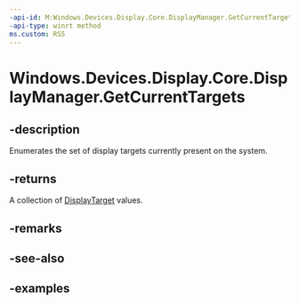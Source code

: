 ```yaml
---
-api-id: M:Windows.Devices.Display.Core.DisplayManager.GetCurrentTargets
-api-type: winrt method
ms.custom: RS5
---
```


<!-- Method syntax.
public IVectorView<DisplayTarget> DisplayManager.GetCurrentTargets()
-->

# Windows.Devices.Display.Core.DisplayManager.GetCurrentTargets

## -description
Enumerates the set of display targets currently present on the system.

## -returns
A collection of [DisplayTarget](displaytarget.md) values.

## -remarks

## -see-also

## -examples
